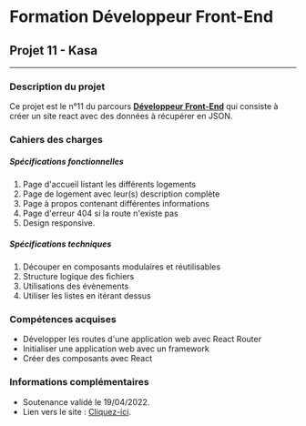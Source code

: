 # Formation Développeur Front-End
## Projet 11 - Kasa
------------
### Description du projet
Ce projet est le n°11 du parcours [**Développeur Front-End**](https://openclassrooms.com/fr/paths/314-developpeur-front-end "Développeur Front-End") qui consiste à créer un site react avec des données à récupérer en JSON.
### Cahiers des charges
##### Spécifications fonctionnelles
1. Page d'accueil listant les différents logements
2. Page de logement avec leur(s) description complète
3. Page à propos contenant différentes informations
4. Page d'erreur 404 si la route n'existe pas
5. Design responsive.

##### Spécifications techniques
1. Découper en composants modulaires et réutilisables
2. Structure logique des fichiers
3. Utilisations des évènements
4. Utiliser les listes en itérant dessus

### Compétences acquises
- Développer les routes d'une application web avec React Router
- Initialiser une application web avec un framework
- Créer des composants avec React

### Informations complémentaires
- Soutenance validé le 19/04/2022.
- Lien vers le site : [Cliquez-ici](https://sebastien-d-me.github.io/Kasa/ "Cliquez-ici").
